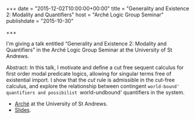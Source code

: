 +++
date = "2015-12-02T10:00:00+00:00"
title = "Generality and Existence 2: Modality and Quantifiers"
host = "Arché Logic Group Seminar"
publishdate = "2015-10-30"

+++

I'm giving a talk entitled “Generality and Existence 2: Modality and Quantifiers” in the Arché Logic Group Seminar at the University of St Andrews. 

Abstract: In this talk, I motivate and define a cut free sequent calculus for first order modal predicate logics, allowing for singular terms free of existential import. I show that the *cut* rule is admissible in the cut-free calculus, and explore the relationship between contingent `world-bound' quantifiers and possibilist `world-undbound' quantifiers in the system.

* [Arché](http://www.st-andrews.ac.uk/arche/) at the University of St Andrews.
* [Slides](http://consequently.org/slides/generality-and-existence-2-slides-arche-2015.pdf).
